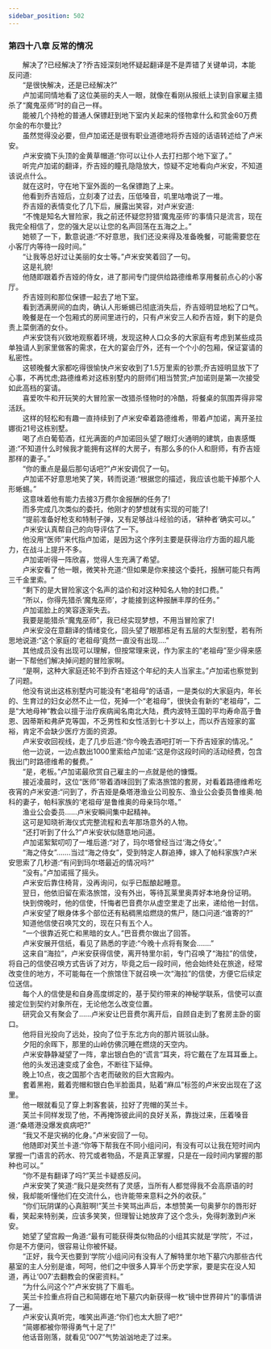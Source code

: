 ```yaml
---
sidebar_position: 502
---
```

### 第四十八章 反常的情况  


　　解决了?已经解决了?乔吉娅深刻地怀疑起翻译是不是弄错了关键单词，本能反问道:  
　　“是很快解决，还是已经解决?”  
　　卢加诺同情地看了这位美丽的夫人一眼，就像在看刚从报纸上读到自家雇主猎杀了“魔鬼巫师”时的自己一样。  
　　能被几个持枪的普通人保镖赶到地下室内关起来的怪物拿什么和赏金60万费尔金的布尔曼比?  
　　虽然觉得没必要，但卢加诺还是很有职业道德地将乔吉娅的话语转述给了卢米安。  
　　卢米安摘下头顶的金黄草帽道:“你可以让仆人去打扫那个地下室了。”  
　　听完卢加诺的翻译，乔吉娅的瞳孔隐隐放大，惊疑不定地看向卢米安，不知道该说点什么。  
　　就在这时，守在地下室外面的一名保镖跑了上来。  
　　他看到乔吉娅后，立刻凑了过去，压低嗓音，叽里咕噜说了一堆。  
　　乔吉娅的表情变化了几下后，展露出笑容，对卢米安道:  
　　“不愧是知名大冒险家，我之前还怀疑您狩猎‘魔鬼巫师’的事情只是流言，现在我完全相信了，您的强大足以让您的名声回荡在五海之上。”  
　　她顿了一下，歉意说道:“不好意思，我们还没来得及准备晚餐，可能需要您在小客厅内等待一段时间。”  
　　“让我等总好过让美丽的女士等。”卢米安笑着回了一句。  
　　这是礼貌!  
　　他随即跟着乔吉娅的侍女，进了那间专门提供给路德维希享用餐前点心的小客厅。  
　　乔吉娅则和那位保镖一起去了地下室。  
　　看到洒满房间的血肉，确认人形蜥蜴已彻底消失后，乔吉娅明显地松了口气。  
　　晚餐是在一个包厢式的房间里进行的，只有卢米安三人和乔吉娅，剩下的是负责上菜倒酒的女仆。  
　　卢米安饶有兴致地观察着环境，发现这种人口众多的大家庭有考虑到某些成员单独请人到家里做客的需求，在大的宴会厅外，还有一个个小的包厢，保证宴请的私密性。  
　　这顿晚餐大家都吃得很愉快卢米安收到了1.5万里索的钞票;乔吉娅明显放下了心事，不再忧虑;路德维希对这栋别墅内的厨师们相当赞赏;卢加诺则是第一次接受如此高档的宴请。  
　　喜爱吹牛和开玩笑的大冒险家一改猎杀怪物时的冷酷，将餐桌的氛围弄得非常活跃。  
　　这样的轻松和有趣一直持续到了卢米安牵着路德维希，带着卢加诺，离开圣拉娜街21号这栋别墅。  
　　喝了点白葡萄酒，红光满面的卢加诺回头望了眼灯火通明的建筑，由衷感慨道:“不知道什么时候我才能拥有这样的大房子，有那么多的仆人和厨师，有乔吉娅那样的妻子。”  
　　“你的重点是最后那句话吧?”卢米安调侃了一句。  
　　卢加诺不好意思地笑了笑，转而说道:“根据您的描述，我应该也能干掉那个人形蜥蜴。”  
　　这意味着他有能力去接3万费尔金报酬的任务了!  
　　而多完成几次类似的委托，他刚才的梦想就有实现的可能了!  
　　“提前准备好枪支和特制子弹，又有足够战斗经验的话，‘耕种者’确实可以。”  
　　卢米安认真帮自己的向导评估了一下。  
　　他没用“医师”来代指卢加诺，是因为这个序列主要是获得治疗方面的超凡能力，在战斗上提升不多。  
　　卢加诺听得一阵欣喜，觉得人生充满了希望。  
　　卢米安看了他一眼，微笑补充道:“但如果是你来接这个委托，报酬可能只有两三千金里索。“  
　　“剩下的是大冒险家这个名声的溢价和对这种知名人物的封口费。”  
　　“所以，你得先猎杀‘魔鬼巫师’，才能接到这种报酬丰厚的任务。”  
　　卢加诺脸上的笑容逐渐失去。  
　　我要是能猎杀“魔鬼巫师”，我已经实现梦想，不用当冒险家了!  
　　卢米安没在意翻译的情绪变化，回头望了眼那栋足有五层的大型别墅，若有所思地说道:“这个家庭的‘老祖母’竟然一直没有出现....”  
　　其他成员没有出现可以理解，但按常理来说，作为家主的“老祖母”至少得来感谢一下帮他们解决掉问题的冒险家啊。  
　　“是啊，这种大家庭还轮不到乔吉娅这个年纪的夫人当家主。”卢加诺也察觉到了问题。  
　　他没有说出这栋别墅内可能没有“老祖母”的话语，一是类似的大家庭内，年长的、生育过的妇女必然不止一位，死掉一个“老祖母”，很快会有新的“老祖母”，二是“大地母神”教会以擅于治疗疾病闻名南北大陆，费内波特王国的平均寿命高于鲁恩、因蒂斯和弗萨克等国，不乏男性和女性活到七十岁以上，而以乔吉娅家的富裕，肯定不会缺少医疗方面的资源。  
　　卢米安收回视线，走了几步后道:“你今晚去酒吧打听一下乔吉娅家的情况。”  
　　他一边说，一边点数出1000里索给卢加诺:“这是你这段时间的活动经费，包含我出门时路德维希的餐费。”  
　　“是，老板。”卢加诺最欣赏自己雇主的一点就是他的慷慨。  
　　接近凌晨时，这位“医师”带着酒味回到了索洛旅馆的套房，对看着路德维希吃夜宵的卢米安道:“问到了，乔吉娅是桑塔港渔业公司股东、渔业公会委员鲁维奥.帕科的妻子，帕科家族的‘老祖母’是鲁维奥的母亲玛尔塔。”  
　　渔业公会委员……卢米安瞬间集中起精神。  
　　这可是知晓祈海仪式完整流程和去年那场意外的人物。  
　　“还打听到了什么?”卢米安状似随意地问道。  
　　卢加诺絮絮叨叨了一堆后道:“对了，玛尔塔曾经当过‘海之侍女’。”  
　　“海之侍女”…….当过“海之侍女”，受到特定人群追捧，嫁入了帕科家族?卢米安思索了几秒道:“有问到玛尔塔最近的情况吗?”  
　　“没有。”卢加诺摇了摇头。  
　　卢米安后靠住椅背，没再询问，似乎已酝酿起睡意。  
　　翌日，他依旧留在索洛旅馆，没有外出，等待瓦莱里奥弄好本地身份证明。  
　　快到傍晚时，他的信使，忏悔者巴音费尔从虚空里走了出来，递给他一封信。  
　　卢米安望了眼身体多个部位还有粘稠黑焰燃烧的焦尸，随口问道:“谁寄的?”  
　　知道他信使召唤咒文的，现在只有五个人。  
　　“一个很靠近死亡和黑暗的女人。”巴音费尔做出了回答。  
　　卢米安展开信纸，看见了熟悉的字迹:“今晚十点将有聚会…….”  
　　这来自“海拉”，卢米安获得信使，离开特里尔前，专门召唤了“海拉”的信使，将自己的信使召唤方式告诉了对方，毕竟之后一段时间，他会始终处在旅途，经常改变住的地方，不可能每在一个旅馆住下就召唤一次“海拉”的信使，方便它后续定位送信。  
　　每个人的信使是和自身高度绑定的，基于契约带来的神秘学联系，信使可以直接定位到契约对象所在，无论他怎么改变位置。  
　　研究会又有聚会了……卢米安让巴音费尔离开后，自顾自走到了套房主卧的窗口。  
　　他将目光投向了远处，投向了位于东北方向的那片斑驳山脉。  
　　夕阳的余晖下，那里的山岭仿佛沉睡在燃烧的天空内。  
　　卢米安静静凝望了一阵，拿出银白色的“谎言”耳夹，将它戴在了左耳耳垂上。  
　　他的头发迅速变成了金色，不断往下延伸。  
　　晚上10点，夜之国那个古老而破败的巨大宫殿内。  
　　套着黑袍，戴着兜帽和银白色半脸面具，贴着“麻瓜”标签的卢米安出现在了这里。  
　　他一眼就看见了穿上刺客套装，拉好了兜帽的芙兰卡。  
　　芙兰卡同样发现了他，不再掩饰彼此间的良好关系，靠拢过来，压着嗓音道:“桑塔港没爆发疯病吧?”  
　　“我又不是灾祸的化身。”卢米安回了一句。  
　　他随即对芙兰卡道:“你等下帮我在不同小组问问，有没有可以让我在短时间内掌握一门语言的药水、符咒或者物品，不是真正掌握，只是在一段时间内掌握的那种也可以。”  
　　“你不是有翻译了吗?”芙兰卡疑惑反问。  
　　卢米安笑了笑道:“我只是突然有了灵感，当所有人都觉得我不会高原语的时候，我却能听懂他们在交流什么，也许能带来意料之外的收获。”  
　　“你们玩阴谋的心真脏啊!”芙兰卡笑骂出声后，本想赞美一句奥萝尔的唇形好看，笑起来特别美，应该多笑笑，但理智让她放弃了这个念头，免得刺激到卢米安。  
　　她望了望宫殿一角道:“最有可能获得类似物品的小组其实就是‘学院’，不过，你是不方便问，很容易让你被怀疑。  
　　“正好，我今天也要到‘学院’小组问问有没有人了解特里尔地下墓穴内那些古代墓室的主人分别是谁，呵呵，他们之中很多人算半个历史学家，要是实在没人知道，再让‘007’去翻教会的保密资料。”  
　　“为什么问这个?”卢米安挑了下眉毛。  
　　芙兰卡捡重点将自己和简娜在地下墓穴内新获得一枚“镜中世界碎片”的事情讲了一遍。  
　　卢米安认真听完，嗤笑出声道:“你们也太大胆了吧?“  
　　“简娜都被你带得勇气十足了!”  
　　他话音刚落，就看见“007”气势汹汹地走了过来。  
